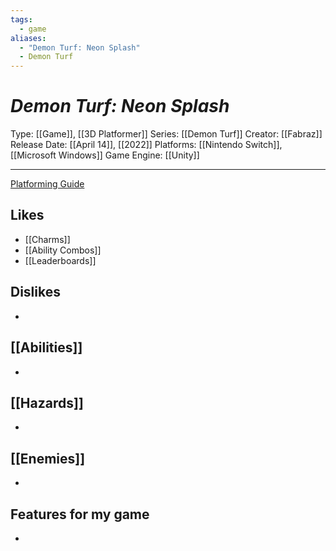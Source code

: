 ```yaml
---
tags:
  - game
aliases:
  - "Demon Turf: Neon Splash"
  - Demon Turf
---
```

# _Demon Turf: Neon Splash_

Type: [[Game]], [[3D Platformer]]
Series: [[Demon Turf]]
Creator: [[Fabraz]]
Release Date: [[April 14]], [[2022]]
Platforms: [[Nintendo Switch]], [[Microsoft Windows]]
Game Engine: [[Unity]]

----


[Platforming Guide](https://www.kakuchopurei.com/2021/11/demon-turf-platforming-guide-how-to-conquer-the-underworld-with-sick-jumps/)


## Likes
* [[Charms]]
* [[Ability Combos]]
* [[Leaderboards]]

## Dislikes
* 

## [[Abilities]]
* 

## [[Hazards]]
* 

## [[Enemies]]
* 

## Features for my game
* 